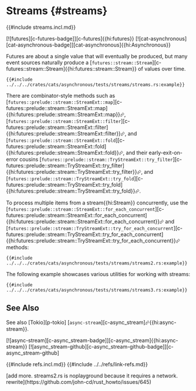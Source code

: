 # Streams {#streams}

{{#include streams.incl.md}}

[![futures][c-futures-badge]][c-futures]{{hi:futures}} [![cat-asynchronous][cat-asynchronous-badge]][cat-asynchronous]{{hi:Asynchronous}}

Futures are about a single value that will eventually be produced, but many event sources naturally produce a [`futures::stream::Stream`][c-futures::stream::Stream]{{hi:futures::stream::Stream}} of values over time.

```rust,editable
{{#include ../../../crates/cats/asynchronous/tests/streams/streams.rs:example}}
```

There are combinator-style methods such as [`futures::prelude::stream::StreamExt::map`][c-futures::prelude::stream::StreamExt::map]{{hi:futures::prelude::stream::StreamExt::map}}⮳, [`futures::prelude::stream::StreamExt::filter`][c-futures::prelude::stream::StreamExt::filter]{{hi:futures::prelude::stream::StreamExt::filter}}⮳, and [`futures::prelude::stream::StreamExt::fold`][c-futures::prelude::stream::StreamExt::fold]{{hi:futures::prelude::stream::StreamExt::fold}}⮳, and their early-exit-on-error cousins [`futures::prelude::stream::TryStreamExt::try_filter`][c-futures::prelude::stream::TryStreamExt::try_filter]{{hi:futures::prelude::stream::TryStreamExt::try_filter}}⮳, and [`futures::prelude::stream::TryStreamExt::try_fold`][c-futures::prelude::stream::TryStreamExt::try_fold]{{hi:futures::prelude::stream::TryStreamExt::try_fold}}⮳.

To process multiple items from a stream{{hi:Stream}} concurrently, use the [`futures::prelude::stream::StreamExt::for_each_concurrent`][c-futures::prelude::stream::StreamExt::for_each_concurrent]{{hi:futures::prelude::stream::StreamExt::for_each_concurrent}}⮳ and [`futures::prelude::stream::TryStreamExt::try_for_each_concurrent`][c-futures::prelude::stream::TryStreamExt::try_for_each_concurrent]{{hi:futures::prelude::stream::TryStreamExt::try_for_each_concurrent}}⮳ methods:

```rust,editable,noplayground
{{#include ../../../crates/cats/asynchronous/tests/streams/streams2.rs:example}}
```

The following example showcases various utilities for working with streams:

```rust,editable,noplayground
{{#include ../../../crates/cats/asynchronous/tests/streams/streams3.rs:example}}
```

## See Also

See also [Tokio][p-tokio] [`async-stream`][c-async_stream]⮳{{hi:async-stream}}.

[![async-stream][c-async_stream-badge]][c-async_stream]{{hi:async-stream}} [![async_stream-github][c-async_stream-github-badge]][c-async_stream-github]

{{#include refs.incl.md}}
{{#include ../../refs/link-refs.md}}

<div class="hidden">
[add more. streams2.rs is noplayground because it requires a network. rewrite](https://github.com/john-cd/rust_howto/issues/645)
</div>
